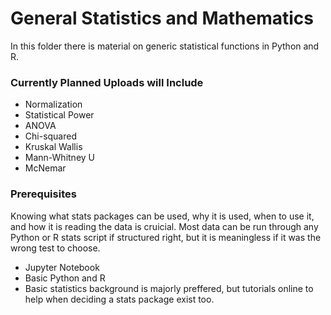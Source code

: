 # General Statistics and Mathematics 

In this folder there is material on generic statistical functions in Python and R. 

### Currently Planned Uploads will Include
- Normalization
- Statistical Power
- ANOVA
- Chi-squared
- Kruskal Wallis
- Mann-Whitney U
- McNemar

### Prerequisites 
Knowing what stats packages can be used, why it is used, when to use it, and how it is reading the data is cruicial. Most data can be run through any Python or R stats script if structured right, but it is meaningless if it was the wrong test to choose.
- Jupyter Notebook
- Basic Python and R 
- Basic statistics background is majorly preffered, but tutorials online to help when deciding a stats package exist too.  
